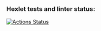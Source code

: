 ### Hexlet tests and linter status:
[![Actions Status](https://github.com/irinakomarchenko/java-project-61/actions/workflows/hexlet-check.yml/badge.svg)](https://github.com/irinakomarchenko/java-project-61/actions)